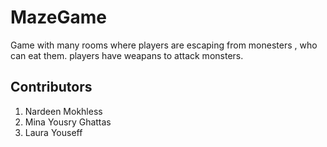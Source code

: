 # MazeGame
Game with many rooms where players are escaping from monesters , who can eat them.
players have weapans to attack monsters.

## Contributors
1. Nardeen Mokhless
2. Mina Yousry Ghattas
3. Laura Youseff
